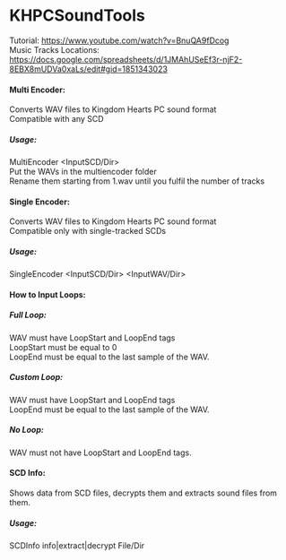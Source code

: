 # KHPCSoundTools
Tutorial: https://www.youtube.com/watch?v=BnuQA9fDcog <br/>
Music Tracks Locations: https://docs.google.com/spreadsheets/d/1JMAhUSeEf3r-njF2-8EBX8mUDVa0xaLs/edit#gid=1851343023
#### Multi Encoder:
Converts WAV files to Kingdom Hearts PC sound format <br/>
Compatible with any SCD
##### Usage:
MultiEncoder <InputSCD/Dir> <br/>
Put the WAVs in the multiencoder folder <br/>
Rename them starting from 1.wav until you fulfil the number of tracks <br/>
#### Single Encoder:
Converts WAV files to Kingdom Hearts PC sound format <br/>
Compatible only with single-tracked SCDs
##### Usage:
SingleEncoder <InputSCD/Dir> <InputWAV/Dir> <br/>
#### How to Input Loops:
##### Full Loop:
WAV must have LoopStart and LoopEnd tags <br/>
LoopStart must be equal to 0 <br/>
LoopEnd must be equal to the last sample of the WAV.
##### Custom Loop:
WAV must have LoopStart and LoopEnd tags <br/>
LoopEnd must be equal to the last sample of the WAV.
##### No Loop:
WAV must not have LoopStart and LoopEnd tags.
#### SCD Info:
Shows data from SCD files, decrypts them and extracts sound files from them.
##### Usage:
SCDInfo info|extract|decrypt File/Dir
